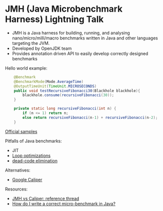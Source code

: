 # JMH (Java Microbenchmark Harness) Lightning Talk
* JMH is a Java harness for building, running, and analysing nano/micro/milli/macro benchmarks 
written in Java and other languages targeting the JVM.
* Developed by OpenJDK team
* Provides annotation driven API to easily develop correctly designed benchmarks

Hello world example:
    
```java
    @Benchmark
    @BenchmarkMode(Mode.AverageTime)
    @OutputTimeUnit(TimeUnit.MICROSECONDS)
    public void testRecursiveFibonacci30(Blackhole blackhole){
        blackhole.consume(recursiveFibonacci(30));
    }

    private static long recursiveFibonacci(int n) {
        if (n <= 1) return n;
        else return recursiveFibonacci(n-1) + recursiveFibonacci(n-2);
    }
```
[Official samples](http://hg.openjdk.java.net/code-tools/jmh/file/ecd9e76155fe/jmh-samples)

Pitfalls of Java benchmarks:
* JIT
* [Loop optimizations](http://hg.openjdk.java.net/code-tools/jmh/file/f2e982b7c51b/jmh-samples/src/main/java/org/openjdk/jmh/samples/JMHSample_11_Loops.java) 
* [dead-code elimination](http://hg.openjdk.java.net/code-tools/jmh/file/f2e982b7c51b/jmh-samples/src/main/java/org/openjdk/jmh/samples/JMHSample_08_DeadCode.java)

Alternatives:
 * [Google Caliper](https://github.com/google/caliper)
 
Resources:
 * [JMH vs Caliper: reference thread](https://groups.google.com/forum/#!msg/mechanical-sympathy/m4opvy4xq3U/7lY8x8SvHgwJ)
 * [How do I write a correct micro-benchmark in Java?](http://stackoverflow.com/a/513259/1134312)